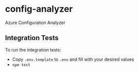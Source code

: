 # config-analyzer

Azure Configuration Analyzer

## Integration Tests

To run the integration tests:

- Copy `.env.template` to `.env` and fill with your desired values
- `npm test`
